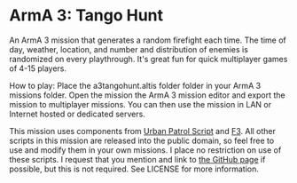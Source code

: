 ArmA 3: Tango Hunt
============

An ArmA 3 mission that generates a random firefight each time. The time of day, weather, location, and number and distribution of enemies is randomized on every playthrough. It's great fun for quick multiplayer games of 4-15 players.

How to play: Place the a3tangohunt.altis folder folder in your ArmA 3 missions folder. Open the mission the ArmA 3 mission editor and export the mission to multiplayer missions. You can then use the mission in LAN or Internet hosted or dedicated servers.

This mission uses components from [Urban Patrol Script](http://kronzky.info/ups/index.htm) and [F3](http://ferstaberinde.com/f3/en//index.php?title=Main_Page). All other scripts in this mission are released into the public domain, so feel free to use and modify them in your own missions. I place no restriction on use of these scripts. I request that you mention and link to [the GitHub page](http://www.github.com/dharmab/a3tangohunt) if possible, but this is not required. See LICENSE for more information.
